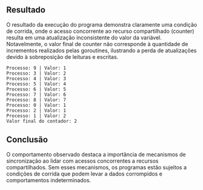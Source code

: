 ## Resultado

O resultado da execução do programa demonstra claramente uma condição de corrida, onde o acesso concorrente ao recurso compartilhado (counter) resulta em uma atualização inconsistente do valor da variável. Notavelmente, o valor final de counter não corresponde à quantidade de incrementos realizados pelas goroutines, ilustrando a perda de atualizações devido à sobreposição de leituras e escritas.

    Processo: 9 | Valor: 1
    Processo: 3 | Valor: 2
    Processo: 4 | Valor: 3
    Processo: 5 | Valor: 4
    Processo: 6 | Valor: 5
    Processo: 7 | Valor: 6
    Processo: 8 | Valor: 7
    Processo: 0 | Valor: 1
    Processo: 2 | Valor: 1
    Processo: 1 | Valor: 2
    Valor final do contador: 2

## Conclusão

O comportamento observado destaca a importância de mecanismos de sincronização ao lidar com acessos concorrentes a recursos compartilhados. Sem esses mecanismos, os programas estão sujeitos a condições de corrida que podem levar a dados corrompidos e comportamentos indeterminados.